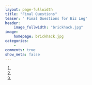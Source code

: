 ```yaml
---
layout: page-fullwidth
title: "Final Questions"
teaser: " Final Questions for Biz Leg"
header:
    image_fullwidth: "brickhack.jpg"
image:
    homepage: brickhack.jpg
categories:
    - 
comments: true
show_meta: false
---
```


1)

2)

3) 